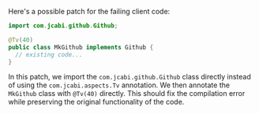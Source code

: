 Here's a possible patch for the failing client code:
```java
import com.jcabi.github.Github;

@Tv(40)
public class MkGithub implements Github {
  // existing code...
}
```
In this patch, we import the `com.jcabi.github.Github` class directly instead of using the `com.jcabi.aspects.Tv` annotation. We then annotate the `MkGithub` class with `@Tv(40)` directly. This should fix the compilation error while preserving the original functionality of the code.